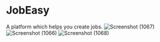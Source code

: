 # JobEasy

A platform which helps you create jobs.
![Screenshot (1067)](https://user-images.githubusercontent.com/67181267/153215477-9fa25380-b026-44c0-a537-91126de3f394.png)
![Screenshot (1066)](https://user-images.githubusercontent.com/67181267/153215484-d0f7242b-ee96-4e41-9158-21b54556ed4c.png)
![Screenshot (1068)](https://user-images.githubusercontent.com/67181267/153215493-52afd98f-bb81-448c-a0bf-fdbf4161fda8.png)
